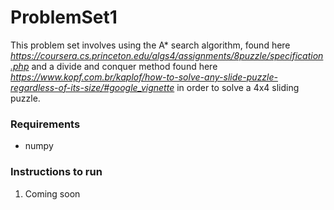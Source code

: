 # ProblemSet1

This problem set involves using the A* search algorithm, found here *https://coursera.cs.princeton.edu/algs4/assignments/8puzzle/specification.php*
and a divide and conquer method
found here *https://www.kopf.com.br/kaplof/how-to-solve-any-slide-puzzle-regardless-of-its-size/#google_vignette*
in order to solve a 4x4 sliding puzzle.

### Requirements
- numpy

### Instructions to run
1. Coming soon